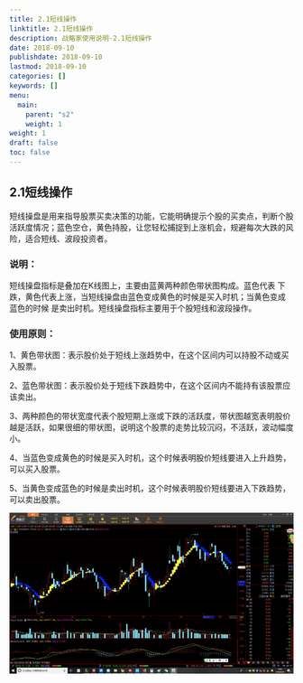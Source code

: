 ```yaml
---
title: 2.1短线操作
linktitle: 2.1短线操作
description: 战略家使用说明-2.1短线操作
date: 2018-09-10
publishdate: 2018-09-10
lastmod: 2018-09-10
categories: []
keywords: []
menu:
  main:
    parent: "s2"
    weight: 1
weight: 1
draft: false
toc: false
---
```


## 2.1短线操作

短线操盘是用来指导股票买卖决策的功能，它能明确提示个股的买卖点，判断个股活跃度情况；蓝色空仓，黄色持股，让您轻松捕捉到上涨机会，规避每次大跌的风险，适合短线、波段投资者。

### 说明：

短线操盘指标是叠加在K线图上，主要由蓝黄两种颜色带状图构成。蓝色代表		下跌，黄色代表上涨，当短线操盘由蓝色变成黄色的时候是买入时机；当黄色变成		蓝色的时候	是卖出时机。短线操盘指标主要用于个股短线和波段操作。

### 使用原则：

1、黄色带状图：表示股价处于短线上涨趋势中，在这个区间内可以持股不动或买	入股票。

2、蓝色带状图：表示股价处于短线下跌趋势中，在这个区间内不能持有该股票应	该卖出。

3、两种颜色的带状宽度代表个股短期上涨或下跌的活跃度，带状图越宽表明股价	越是活跃，如果很细的带状图，说明这个股票的走势比较沉闷，不活跃，波动幅度	小。

4、当蓝色变成黄色的时候是买入时机，这个时候表明股价短线要进入上升趋势，	可以买入股票。

5、当黄色变成蓝色的时候是卖出时机，这个时候表明股价短线要进入下跌趋势，	可以卖出股票。

![](/assets/hld_dxcz.png)

